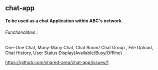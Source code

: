 ## chat-app

#### To be used as a chat Application within ABC's network. 

###### Functionalities : 
One-One Chat, Many-Many Chat, Chat Room/ Chat Group , File Upload, Chat History, 
User Status Display(Available/Busy/Offline) 


https://github.com/shared-area/chat-app/issues/1
